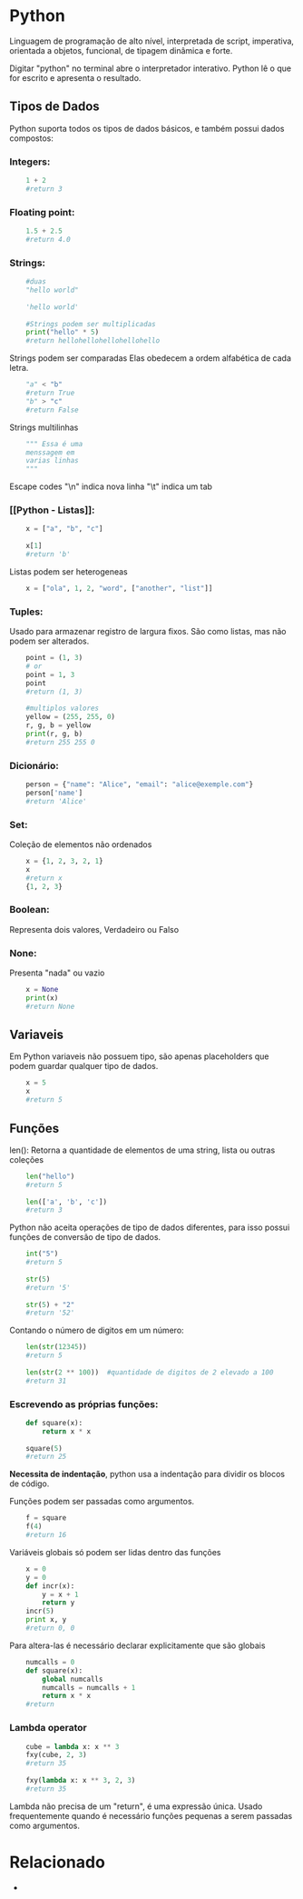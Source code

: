 # Python
Linguagem de programação de alto nível, interpretada de script, imperativa, orientada a objetos, funcional, de tipagem dinâmica e forte.

Digitar "python" no terminal abre o interpretador interativo. Python lê o que for escrito e apresenta o resultado.

## Tipos de Dados
Python suporta todos os tipos de dados básicos, e também possui dados compostos:
### Integers:
```python
	1 + 2
	#return 3
```

### Floating point:
```python
	1.5 + 2.5
	#return 4.0
```

### Strings:
```python
	#duas
	"hello world"
	
	'hello world'
	
	#Strings podem ser multiplicadas
	print("hello" * 5)
	#return hellohellohellohellohello
```

Strings podem ser comparadas
Elas obedecem a ordem alfabética de cada letra.
```python
	"a" < "b"
	#return True
	"b" > "c"
	#return False
```

Strings multilinhas
```python
	""" Essa é uma
	menssagem em
	varias linhas
	"""
```

Escape codes
"\n" indica nova linha
"\t" indica um tab

### [[Python - Listas]]:
```python
	x = ["a", "b", "c"]
	
	x[1]
	#return 'b'
```
Listas podem ser heterogeneas
```python
	x = ["ola", 1, 2, "word", ["another", "list"]]
```

### Tuples:
Usado para armazenar registro de largura fixos. São como listas, mas não podem ser alterados.
```python
	point = (1, 3)
	# or
	point = 1, 3
	point
	#return (1, 3)
	
	#multiplos valores
	yellow = (255, 255, 0)
	r, g, b = yellow
	print(r, g, b)
	#return 255 255 0
```

### Dicionário:
```python
	person = {"name": "Alice", "email": "alice@exemple.com"}
	person['name']
	#return 'Alice'
```

### Set:
Coleção de elementos não ordenados
```python
	x = {1, 2, 3, 2, 1}
	x
	#return x
	{1, 2, 3}
```

### Boolean:
Representa dois valores, Verdadeiro ou Falso

### None:
Presenta "nada" ou vazio
```python
	x = None
	print(x)
	#return None
```

## Variaveis
Em Python variaveis não possuem tipo, são apenas placeholders que podem guardar qualquer tipo de dados.
```python
	x = 5
	x
	#return 5
```

## Funções
len():
Retorna a quantidade de elementos de uma string, lista ou outras coleções
```python
	len("hello")
	#return 5
	
	len(['a', 'b', 'c'])
	#return 3
```

Python não aceita operações de tipo de dados diferentes, para isso possui funções de conversão de tipo de dados.
```python
	int("5")
	#return 5
	
	str(5)
	#return '5'
	
	str(5) + "2"
	#return '52'
```

Contando o número de digitos em um número:
```python
	len(str(12345))
	#return 5
	
	len(str(2 ** 100))  #quantidade de digitos de 2 elevado a 100
	#return 31
```

### Escrevendo as próprias funções:
```Python
	def square(x):
		return x * x
		
	square(5)
	#return 25
```
**Necessita de indentação**, python usa a indentação para dividir os blocos de código.

Funções podem ser passadas como argumentos.
```Python
	f = square
	f(4)
	#return 16
```

Variáveis globais só podem ser lidas dentro das funções
```Python
	x = 0
	y = 0
	def incr(x):
    	y = x + 1
    	return y
	incr(5)
	print x, y
	#return 0, 0
```
Para altera-las é necessário declarar explicitamente que são globais
```Python
	numcalls = 0
	def square(x):
		global numcalls
		numcalls = numcalls + 1
		return x * x
	#return 
```

### Lambda operator
```Python
	cube = lambda x: x ** 3
	fxy(cube, 2, 3)
	#return 35
	
	fxy(lambda x: x ** 3, 2, 3)
	#return 35
```

Lambda não precisa de um "return", é uma expressão única.
Usado frequentemente quando é necessário funções pequenas a serem passadas como argumentos.

# Relacionado
- 